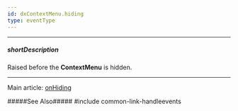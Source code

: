 ```yaml
---
id: dxContextMenu.hiding
type: eventType
---
```

---
##### shortDescription
Raised before the **ContextMenu** is hidden.

---
Main article: [onHiding](/api-reference/10%20UI%20Widgets/dxContextMenu/1%20Configuration/onHiding.md '/Documentation/ApiReference/UI_Components/dxContextMenu/Configuration/#onHiding')

#####See Also#####
#include common-link-handleevents